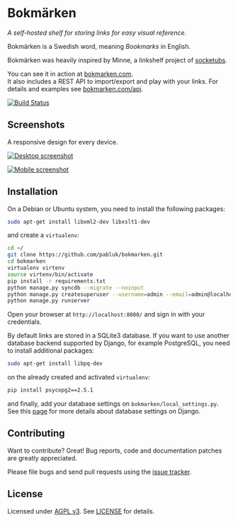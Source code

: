 Bokmärken
=========

_A self-hosted shelf for storing links for easy visual reference_.

Bokmärken is a Swedish word, meaning _Bookmarks_ in English.

Bokmärken was heavily inspired by Minne, a linkshelf project of [socketubs](https://github.com/socketubs).

You can see it in action at [bokmarken.com](http://bokmarken.com/).  
It also includes a REST API to import/export and play with your links. For details and examples see [bokmarken.com/api](http://bokmarken.com/api/).

[![Build Status](https://travis-ci.org/pabluk/bokmarken.png?branch=master)](https://travis-ci.org/pabluk/bokmarken)


Screenshots
-----------

A responsive design for every device.

[![Desktop screenshot](http://bokmarken.com/static/screenshots/desktop-lo-res.jpg)](http://bokmarken.com/static/screenshots/desktop-hi-res.png)

[![Mobile screenshot](http://bokmarken.com/static/screenshots/mobile-lo-res.jpg)](http://bokmarken.com/static/screenshots/mobile-hi-res.png)


Installation
------------

On a Debian or Ubuntu system, you need to install the following packages:

```bash
sudo apt-get install libxml2-dev libxslt1-dev
```

and create a `virtualenv`:

```bash
cd ~/
git clone https://github.com/pabluk/bokmarken.git
cd bokmarken
virtualenv virtenv
source virtenv/bin/activate
pip install -r requirements.txt
python manage.py syncdb --migrate --noinput
python manage.py createsuperuser --username=admin --email=admin@localhost  # enter a password for the admin user
python manage.py runserver
```

Open your browser at `http://localhost:8000/` and sign in with your credentials.

By default links are stored in a SQLite3 database. If you want to use another database backend supported by Django,
for example PostgreSQL, you need to install additional packages:

```bash
sudo apt-get install libpq-dev
```

on the already created and activated `virtualenv`:

```bash
pip install psycopg2==2.5.1
```

and finally, add your database settings on `bokmarken/local_settings.py`.
See this [page](https://docs.djangoproject.com/en/dev/ref/settings/#databases) for more details
about database settings on Django.


Contributing
------------

Want to contribute? Great! Bug reports, code and documentation patches are greatly appreciated.

Please file bugs and send pull requests using the [issue tracker](https://github.com/pabluk/bokmarken/issues).


License
-------

Licensed under [AGPL v3](http://www.gnu.org/licenses/agpl-3.0.txt). See [LICENSE](https://raw.github.com/pabluk/bokmarken/master/LICENSE) for details.
